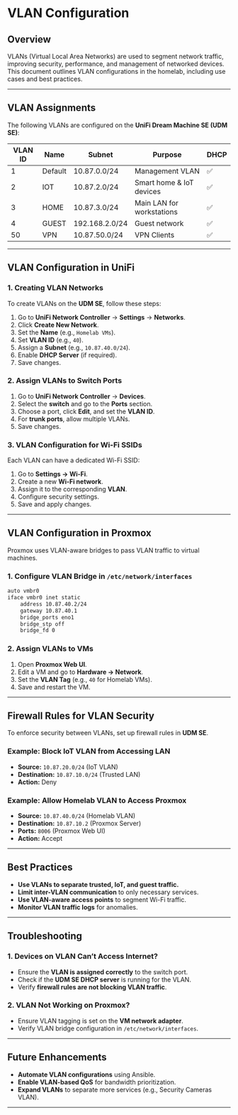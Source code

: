 # VLAN Configuration

## Overview

VLANs (Virtual Local Area Networks) are used to segment network traffic, improving security, performance, and management of networked devices. This document outlines VLAN configurations in the homelab, including use cases and best practices.

---

## VLAN Assignments

The following VLANs are configured on the **UniFi Dream Machine SE (UDM SE)**:

| VLAN ID | Name        | Subnet         | Purpose                   | DHCP  |
|---------|-------------|----------------|---------------------------|-------|
| 1       | Default     | 10.87.0.0/24   | Management VLAN           | ✅    |
| 2       | IOT         | 10.87.2.0/24   | Smart home & IoT devices  | ✅    |
| 3       | HOME        | 10.87.3.0/24   | Main LAN for workstations | ✅    |
| 4       | GUEST       | 192.168.2.0/24 | Guest network             | ✅    |
| 50      | VPN         | 10.87.50.0/24  | VPN Clients               | ✅    |

---

## VLAN Configuration in UniFi

### **1. Creating VLAN Networks**

To create VLANs on the **UDM SE**, follow these steps:

1. Go to **UniFi Network Controller** → **Settings** → **Networks**.
2. Click **Create New Network**.
3. Set the **Name** (e.g., `Homelab VMs`).
4. Set **VLAN ID** (e.g., `40`).
5. Assign a **Subnet** (e.g., `10.87.40.0/24`).
6. Enable **DHCP Server** (if required).
7. Save changes.

### **2. Assign VLANs to Switch Ports**

1. Go to **UniFi Network Controller** → **Devices**.
2. Select the **switch** and go to the **Ports** section.
3. Choose a port, click **Edit**, and set the **VLAN ID**.
4. For **trunk ports**, allow multiple VLANs.
5. Save changes.

### **3. VLAN Configuration for Wi-Fi SSIDs**

Each VLAN can have a dedicated Wi-Fi SSID:

1. Go to **Settings → Wi-Fi**.
2. Create a new **Wi-Fi network**.
3. Assign it to the corresponding **VLAN**.
4. Configure security settings.
5. Save and apply changes.

---

## VLAN Configuration in Proxmox

Proxmox uses VLAN-aware bridges to pass VLAN traffic to virtual machines.

### **1. Configure VLAN Bridge in `/etc/network/interfaces`**

```sh
auto vmbr0
iface vmbr0 inet static
    address 10.87.40.2/24
    gateway 10.87.40.1
    bridge_ports eno1
    bridge_stp off
    bridge_fd 0
```

### **2. Assign VLANs to VMs**

1. Open **Proxmox Web UI**.
2. Edit a VM and go to **Hardware → Network**.
3. Set the **VLAN Tag** (e.g., `40` for Homelab VMs).
4. Save and restart the VM.

---

## Firewall Rules for VLAN Security

To enforce security between VLANs, set up firewall rules in **UDM SE**.

### **Example: Block IoT VLAN from Accessing LAN**

- **Source:** `10.87.20.0/24` (IoT VLAN)
- **Destination:** `10.87.10.0/24` (Trusted LAN)
- **Action:** Deny

### **Example: Allow Homelab VLAN to Access Proxmox**

- **Source:** `10.87.40.0/24` (Homelab VLAN)
- **Destination:** `10.87.10.2` (Proxmox Server)
- **Ports:** `8006` (Proxmox Web UI)
- **Action:** Accept

---

## Best Practices

- **Use VLANs to separate trusted, IoT, and guest traffic.**
- **Limit inter-VLAN communication** to only necessary services.
- **Use VLAN-aware access points** to segment Wi-Fi traffic.
- **Monitor VLAN traffic logs** for anomalies.

---

## Troubleshooting

### **1. Devices on VLAN Can’t Access Internet?**

- Ensure the **VLAN is assigned correctly** to the switch port.
- Check if the **UDM SE DHCP server** is running for the VLAN.
- Verify **firewall rules are not blocking VLAN traffic**.

### **2. VLAN Not Working on Proxmox?**

- Ensure VLAN tagging is set on the **VM network adapter**.
- Verify VLAN bridge configuration in `/etc/network/interfaces`.

---

## Future Enhancements

- **Automate VLAN configurations** using Ansible.
- **Enable VLAN-based QoS** for bandwidth prioritization.
- **Expand VLANs** to separate more services (e.g., Security Cameras VLAN).

---
